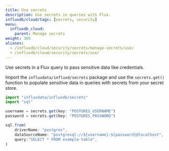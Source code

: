 ```yaml
---
title: Use secrets
description: Use secrets in queries with Flux.
influxdb/cloud/tags: [secrets, security]
menu:
  influxdb_cloud:
    parent: Manage secrets
weight: 305
aliases:
  - /influxdb/cloud/security/secrets/manage-secrets/use/
  - /influxdb/cloud/security/secrets/use/
---
```


Use secrets in a Flux query to pass sensitive data like credentials.

Import the `influxdata/influxd/secrets` package and use the `secrets.get()` function
to populate sensitive data in queries with secrets from your secret store.

```js
import "influxdata/influxdb/secrets"
import "sql"

username = secrets.get(key: "POSTGRES_USERNAME")
password = secrets.get(key: "POSTGRES_PASSWORD")

sql.from(
    driverName: "postgres",
    dataSourceName: "postgresql://${username}:${password}@localhost",
    query:"SELECT * FROM example-table",
)
```
